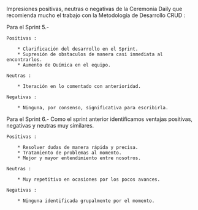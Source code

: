 Impresiones positivas, neutras o negativas de la Ceremonia Daily que recomienda mucho el trabajo con la Metodología de Desarrollo CRUD : 

Para el Sprint 5.-

	Positivas : 

		* Clarificación del desarrollo en el Sprint.
		* Supresión de obstaculos de manera casi inmediata al encontrarlos.
		* Aumento de Química en el equipo.

	Neutras :

		* Iteración en lo comentado con anterioridad.

	Negativas :

		* Ninguna, por consenso, significativa para escribirla.
	

Para el Sprint 6.- Como el sprint anterior identificamos ventajas positivas, negativas y neutras muy similares.

	Positivas : 

		* Resolver dudas de manera rápida y precisa.
		* Tratamiento de problemas al momento.
		* Mejor y mayor entendimiento entre nosotros.

	Neutras :

		* Muy repetitivo en ocasiones por los pocos avances.

	Negativas :

		* Ninguna identificada grupalmente por el momento.
